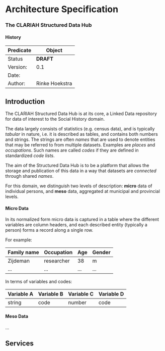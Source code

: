 # Architecture Specification
### The CLARIAH Structured Data Hub


#### History
Predicate | Object
--------- | --------------
Status    | **DRAFT**
Version:  | 0.1
Date:     |
Author:   | Rinke Hoekstra


## Introduction

The CLARIAH Structured Data Hub is at its core, a Linked Data repository for data of interest to the Social History domain.

The data largely consists of statistics (e.g. census data), and is typically *tabular* in nature, i.e. it is described as tables, and contains both numbers and strings. The strings are often *names* that are used to denote entities that may be referred to from multiple datasets. Examples are *places* and *occupations*. Such names are called *codes* if they are defined in standardized *code lists*.

The aim of the Structured Data Hub is to be a platform that allows the storage and publication of this data in a way that datasets are *connected* through shared *names*.



For this domain, we distinguish two levels of description: **micro** data of individual persons, and **meso** data, aggregated at municipal and provincial levels.

#### Micro Data
In its normalized form micro data is captured in a table where the different variables are column headers, and each described entity (typically a person) forms a record along a single row.

For example:

Family name | Occupation | Age        | Gender
----------- | ---------- | ---------- | ------
Zijdeman    | researcher | 38         | m
...         | ...        | ...        | ...

In terms of variables and codes:

Variable A | Variable B | Variable C | Variable D
---------- | ---------- | ---------- | ----------
string     | code       | number     | code

#### Meso Data

...


## Services
